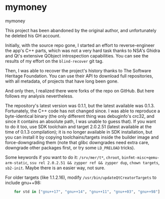 mymoney
=======

mymoney

This project has been abandoned by the original author,
and unfortunately he deleted his GH account.

Initially, with the source repo gone, I started an effort to reverse-engineer
the app's C++ parts, which was not a very hard task thanks to NSA's Ghidra
and Qt's extensive QObject introspection capabilities.
You can see the results of my effort on the `blind-recover` git tag.

Then, I was able to recover the project's history thanks to The Software
Heritage Foundation.
You can use their API to download full repositories, with all metadata,
of projects that have long been gone.

And only then, I realized there were forks of the repo on GitHub.
But here follows my analysis nevertheless.

The repository's latest version was 0.1.1, but the latest available was 0.1.3.
Fortunately, the C++ code has not changed since.
I was able to reproduce a byte-identical binary (the only different thing was
debuginfo's crc32, and since it contains an absolute path, I was unable to guess
that).
If you want to do it too, use SDK toolchain and target 2.0.2.51 (latest
available at the time of 0.1.3 compilation); it is no longer available in SDK
installation, but you can install it by copying toolchains/targets inside the
builder image and force-downgrading them (note that glibc downgrades need extra
care, downgrade other packages first, or try some `LD_PRELOAD` tricks).

Some keywords if you want to do it: `/srv/mer/t*`, `chroot`,
`binfmt-misc+qemu-arm-static`, `ssu rel 2.0.2.51 && zypper ref && zypper dup`,
`chown targets`, `sb2-init`.
Maybe there is an easier way, not sure.

For older targets (like 1.1.2.16), modify `/usr/bin/updateQtCreatorTargets` to
include gnu++98:
```py
    for std in ["gnu++17", "gnu++14", "gnu++11", "gnu++03", "gnu++98"]:
```
